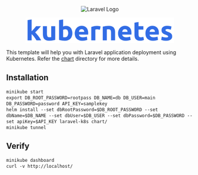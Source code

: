 <p align="center"><img src="https://raw.githubusercontent.com/laravel/art/master/logo-lockup/5%20SVG/2%20CMYK/1%20Full%20Color/laravel-logolockup-cmyk-red.svg" width="400" alt="Laravel Logo"></p><p align="center"><img src="https://raw.githubusercontent.com/kubernetes/kubernetes/master/logo/name_blue.svg" width="400" alt="Kubernetes Logo"></p>

This template will help you with Laravel application deployment using Kubernetes. Refer the [chart](https://github.com/axelerant/laravel-k8s-starter/tree/main/chart) directory for more details.

## Installation

```shell
minikube start
export DB_ROOT_PASSWORD=rootpass DB_NAME=db DB_USER=main DB_PASSWORD=password API_KEY=samplekey
helm install --set dbRootPassword=$DB_ROOT_PASSWORD --set dbName=$DB_NAME --set dbUser=$DB_USER --set dbPassword=$DB_PASSWORD --set apiKey=$API_KEY laravel-k8s chart/
minikube tunnel
```

## Verify

```shell
minikube dashboard
curl -v http://localhost/
```
